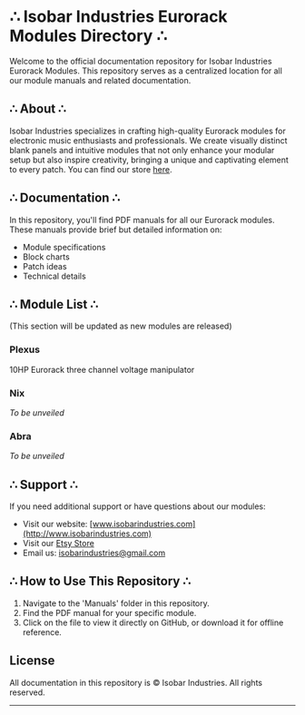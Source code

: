 # ∴ Isobar Industries Eurorack Modules Directory ∴

Welcome to the official documentation repository for Isobar Industries Eurorack Modules. This repository serves as a centralized location for all our module manuals and related documentation.

## ∴ About ∴

Isobar Industries specializes in crafting high-quality Eurorack modules for electronic music enthusiasts and professionals. We create visually distinct blank panels and intuitive modules that not only enhance your modular setup but also inspire creativity, bringing a unique and captivating element to every patch.
You can find our store [here]([url](https://isobarindustries.etsy.com)).

## ∴ Documentation ∴

In this repository, you'll find PDF manuals for all our Eurorack modules. These manuals provide brief but detailed information on:

- Module specifications
- Block charts
- Patch ideas
- Technical details

## ∴ Module List ∴

(This section will be updated as new modules are released)

### **Plexus**
10HP Eurorack three channel voltage manipulator

### **Nix**
*To be unveiled*

### **Abra**
*To be unveiled*

## ∴ Support ∴

If you need additional support or have questions about our modules:

- Visit our website: [www.isobarindustries.com](http://www.isobarindustries.com)
- Visit our [Etsy Store](https://isobarindustries.etsy.com)
- Email us: isobarindustries@gmail.com

## ∴ How to Use This Repository ∴

1. Navigate to the 'Manuals' folder in this repository.
2. Find the PDF manual for your specific module.
3. Click on the file to view it directly on GitHub, or download it for offline reference.

## License

All documentation in this repository is © Isobar Industries. All rights reserved.

---
